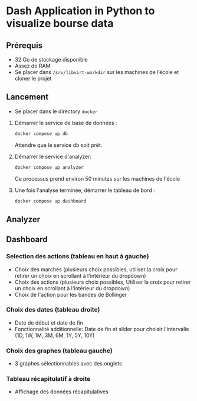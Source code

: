 # Dash Application in Python to visualize bourse data

## Prérequis

- 32 Go de stockage disponible
- Assez de RAM
- Se placer dans `/srv/libvirt-workdir` sur les machines de l’école et cloner le projet

## Lancement

- Se placer dans le directory `docker`
1. Démarrer le service de base de données :
   
   ```sh
   docker compose up db
   ```
   Attendre que le service db soit prêt.

2. Démarrer le service d'analyzer:
   
   ```sh
   docker compose up analyzer
   ```
   Ce processus prend environ 50 minutes sur les machines de l'école

3. Une fois l'analyse terminée, démarrer le tableau de bord :

   ```sh
   docker compose up dashboard
   ```

## Analyzer

## Dashboard

### Selection des actions (tableau en haut à gauche)

- Choix des marchés (plusieurs choix possibles, utiliser la croix pour retirer un choix en scrollant à l'intérieur du dropdown)
- Choix des actions (plusieurs choix possibles, Utiliser la croix pour retirer un choix en scrollant à l'intérieur du dropdown)
- Choix de l'action pour les bandes de Bollinger


### Choix des dates (tableau droite)

- Date de début et date de fin
- Fonctionnalité additionnelle: Date de fin et slider pour choisir l'intervalle (1D, 1W, 1M, 3M, 6M, 1Y, 5Y, 10Y)


### Choix des graphes (tableau gauche)

- 3 graphes sélectionnables avec des onglets


### Tableau récapitulatif à droite

- Affichage des données récapitulatives


